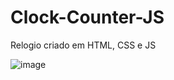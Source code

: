 # Clock-Counter-JS
Relogio criado em HTML, CSS e JS


![image](https://user-images.githubusercontent.com/66813177/178560040-8c136b8a-d4cd-4127-a3ae-fd61b718e021.png)


